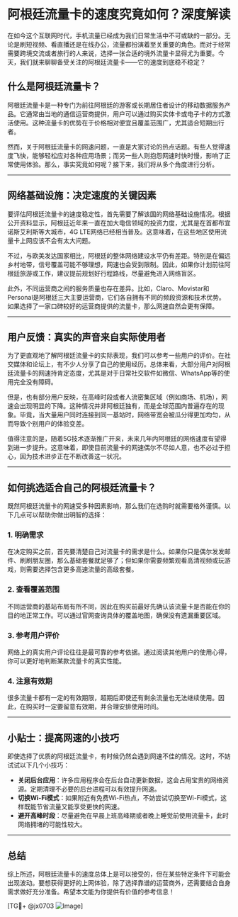 # 阿根廷流量卡的速度究竟如何？深度解读

在如今这个互联网时代，手机流量已经成为我们日常生活中不可或缺的一部分。无论是刷短视频、看直播还是在线办公，流量都扮演着至关重要的角色。而对于经常需要跨境交流或者旅行的人来说，选择一张合适的境外流量卡显得尤为重要。今天，我们就来聊聊备受关注的阿根廷流量卡——它的速度到底稳不稳定？

## 什么是阿根廷流量卡？

阿根廷流量卡是一种专门为前往阿根廷的游客或长期居住者设计的移动数据服务产品。它通常由当地的通信运营商提供，用户可以通过购买实体卡或电子卡的方式激活使用。这种流量卡的优势在于价格相对便宜且覆盖范围广，尤其适合短期出行者。

然而，关于阿根廷流量卡的网速问题，一直是大家讨论的热点话题。有些人觉得速度飞快，能够轻松应对各种应用场景；而另一些人则抱怨网速时快时慢，影响了正常使用体验。那么，事实究竟如何呢？接下来，我们将从多个角度进行分析。

---

## 网络基础设施：决定速度的关键因素

要评估阿根廷流量卡的速度稳定性，首先需要了解该国的网络基础设施情况。根据公开资料显示，阿根廷近年来一直在加大电信领域的投资力度，尤其是在首都布宜诺斯艾利斯等大城市，4G LTE网络已经相当普及。这意味着，在这些地区使用流量卡上网应该不会有太大问题。

不过，与欧美发达国家相比，阿根廷的整体网络建设水平仍有差距。特别是在偏远乡村地带，信号覆盖可能不够理想，网速也会受到限制。因此，如果你计划前往阿根廷旅游或工作，建议提前规划好行程路线，尽量避免进入网络盲区。

此外，不同运营商之间的服务质量也存在差异。比如，Claro、Movistar和Personal是阿根廷三大主要运营商，它们各自拥有不同的频段资源和技术优势。如果选择了一家口碑较好的运营商提供的流量卡，那么网速自然会更有保障。

---

## 用户反馈：真实的声音来自实际使用者

为了更直观地了解阿根廷流量卡的实际表现，我们可以参考一些用户的评价。在社交媒体和论坛上，有不少人分享了自己的使用经历。总体来看，大部分用户对阿根廷流量卡的网速持肯定态度，尤其是对于日常社交软件如微信、WhatsApp等的使用完全没有障碍。

但是，也有部分用户反映，在高峰时段或者人流密集区域（例如商场、机场），网速会出现明显的下降。这种情况并非阿根廷独有，而是全球范围内普遍存在的现象。毕竟，当大量用户同时连接到同一基站时，网络带宽会被瓜分得更加均匀，从而导致个别用户的体验变差。

值得注意的是，随着5G技术逐渐推广开来，未来几年内阿根廷的网络速度有望得到进一步提升。这意味着，即使目前流量卡的网速偶尔不尽如人意，也不必过于担心，因为技术进步正在不断改善这一状况。

---

## 如何挑选适合自己的阿根廷流量卡？

既然阿根廷流量卡的网速受多种因素影响，那么我们在选购时就需要格外谨慎。以下几点可以帮助你做出明智的选择：

### 1. **明确需求**
   在决定购买之前，首先要清楚自己对流量卡的需求是什么。如果你只是偶尔发发邮件、刷刷朋友圈，那么基础套餐就足够了；但如果你需要频繁观看高清视频或玩游戏，则需要选择包含更多高速流量的高级套餐。

### 2. **查看覆盖范围**
   不同运营商的基站布局有所不同，因此在购买前最好先确认该流量卡是否能在你的目的地正常工作。可以通过官网查询具体的覆盖地图，确保没有遗漏重要区域。

### 3. **参考用户评价**
   网络上的真实用户评论往往是最可靠的参考依据。通过阅读其他用户的使用心得，你可以更好地判断某款流量卡的真实性能。

### 4. **注意有效期**
   很多流量卡都有一定的有效期限，超期后即使还有剩余流量也无法继续使用。因此，在购买时一定要留意有效期，并合理安排使用时间。

---

## 小贴士：提高网速的小技巧

即使选择了优质的阿根廷流量卡，有时候仍然会遇到网速不佳的情况。这时，不妨试试以下几个小技巧：

- **关闭后台应用**：许多应用程序会在后台自动更新数据，这会占用宝贵的网络资源。定期清理不必要的后台进程可以有效提升网速。
- **切换Wi-Fi模式**：如果附近有免费Wi-Fi热点，不妨尝试切换至Wi-Fi模式，这样既能节省流量又能享受更快的网速。
- **避开高峰时段**：尽量避免在早晨上班高峰期或者晚上睡觉前使用流量卡，此时网络拥堵的可能性较大。

---

## 总结

综上所述，阿根廷流量卡的速度总体上是可以接受的，但在某些特定条件下可能会出现波动。要想获得更好的上网体验，除了选择靠谱的运营商外，还需要结合自身需求做好充分准备。希望本文能为你提供有价值的参考信息！

[TG💪+ @jx0703 ![Image](https://github.com/user-attachments/assets/dbca1d08-cadb-493c-b0ec-ad6f7a83f270)]